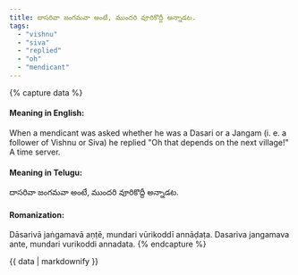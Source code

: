 ```yaml
---
title: దాసరివా జంగమవా అంటే, ముందరి వూరికొద్దీ అన్నాడట.
tags:
  - "vishnu"
  - "siva"
  - "replied"
  - "oh"
  - "mendicant"
---
```


{% capture data %}
#### Meaning in English:
When a mendicant was asked whether he was a Dasari or a Jangam (i. e. a follower of Vishnu or Siva) he replied "Oh that depends on the next village!"
A time server.

#### Meaning in Telugu:
దాసరివా జంగమవా అంటే, ముందరి వూరికొద్దీ అన్నాడట.

#### Romanization:
Dāsarivā jaṅgamavā aṇṭē, mundari vūrikoddī annāḍaṭa.
Dasariva jangamava ante, mundari vurikoddi annadata.
{% endcapture %}

{{ data | markdownify }}

